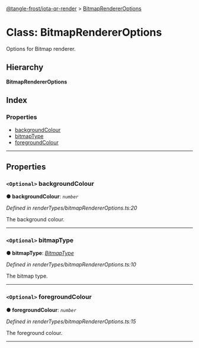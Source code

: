 [@tangle-frost/iota-qr-render](../README.md) > [BitmapRendererOptions](../classes/bitmaprendereroptions.md)

# Class: BitmapRendererOptions

Options for Bitmap renderer.

## Hierarchy

**BitmapRendererOptions**

## Index

### Properties

* [backgroundColour](bitmaprendereroptions.md#backgroundcolour)
* [bitmapType](bitmaprendereroptions.md#bitmaptype)
* [foregroundColour](bitmaprendereroptions.md#foregroundcolour)

---

## Properties

<a id="backgroundcolour"></a>

### `<Optional>` backgroundColour

**● backgroundColour**: *`number`*

*Defined in renderTypes/bitmapRendererOptions.ts:20*

The background colour.

___
<a id="bitmaptype"></a>

### `<Optional>` bitmapType

**● bitmapType**: *[BitmapType](../#bitmaptype)*

*Defined in renderTypes/bitmapRendererOptions.ts:10*

The bitmap type.

___
<a id="foregroundcolour"></a>

### `<Optional>` foregroundColour

**● foregroundColour**: *`number`*

*Defined in renderTypes/bitmapRendererOptions.ts:15*

The foreground colour.

___

